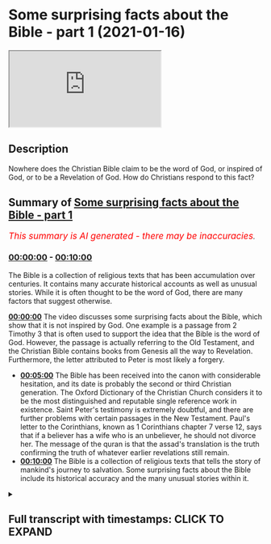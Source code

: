 # Some surprising facts about the Bible - part 1 (2021-01-16)

<iframe loading='lazy' src='https://www.youtube.com/embed/ITZHvxxRpj8'></iframe>

## Description

Nowhere does the Christian Bible claim to be the word of God, or inspired of God, or to be a Revelation of God. How do Christians respond to this fact?

## Summary of [Some surprising facts about the Bible - part 1](https://www.youtube.com/watch?v=ITZHvxxRpj8)


*<span style="color:red; font-size:125%">This summary is AI generated - there may be inaccuracies</span>. [](/)*

### [00:00:00](https://www.youtube.com/watch?v=ITZHvxxRpj8&t=0) - [00:10:00](https://www.youtube.com/watch?v=ITZHvxxRpj8&t=600)

The Bible is a collection of religious texts that has been accumulation over centuries. It contains many accurate historical accounts as well as unusual stories. While it is often thought to be the word of God, there are many factors that suggest otherwise.

**[00:00:00](https://www.youtube.com/watch?v=ITZHvxxRpj8&t=0)** The video discusses some surprising facts about the Bible, which show that it is not inspired by God. One example is a passage from 2 Timothy 3 that is often used to support the idea that the Bible is the word of God. However, the passage is actually referring to the Old Testament, and the Christian Bible contains books from Genesis all the way to Revelation. Furthermore, the letter attributed to Peter is most likely a forgery.
* **[00:05:00](https://www.youtube.com/watch?v=ITZHvxxRpj8&t=300)** The Bible has been received into the canon with considerable hesitation, and its date is probably the second or third Christian generation. The Oxford Dictionary of the Christian Church considers it to be the most distinguished and reputable single reference work in existence. Saint Peter's testimony is extremely doubtful, and there are further problems with certain passages in the New Testament. Paul's letter to the Corinthians, known as 1 Corinthians chapter 7 verse 12, says that if a believer has a wife who is an unbeliever, he should not divorce her. The message of the quran is that the assad's translation is the truth confirming the truth of whatever earlier revelations still remain.
* **[00:10:00](https://www.youtube.com/watch?v=ITZHvxxRpj8&t=600)** The Bible is a collection of religious texts that tells the story of mankind's journey to salvation. Some surprising facts about the Bible include its historical accuracy and the many unusual stories within it.

<details><summary><h2>Full transcript with timestamps: CLICK TO EXPAND</h2></summary>

[0:00:01](https://youtu.be/ITZHvxxRpj8?t=1) in this episode i want to share with you some 
surprising facts about the bible nowhere does    
[0:00:09](https://youtu.be/ITZHvxxRpj8?t=9) the christian bible claim to be the word of god 
or inspired of god or to be a revelation of god    
[0:00:18](https://youtu.be/ITZHvxxRpj8?t=18) so how do christians reply to this fact well 
they usually quote a couple of passages from the    
[0:00:24](https://youtu.be/ITZHvxxRpj8?t=24) new testament the one they quote most often 
is a passage in 2 timothy 3 16 which reads    
[0:00:33](https://youtu.be/ITZHvxxRpj8?t=33) all scripture is inspired by god and is useful for 
teaching for reproof for correction and training    
[0:00:39](https://youtu.be/ITZHvxxRpj8?t=39) in righteousness so that everyone who belongs to 
god may be proficient equipped for every good work    
[0:00:48](https://youtu.be/ITZHvxxRpj8?t=48) so this sounds like a pretty good verse 
proving that the christian bible is the word    
[0:00:52](https://youtu.be/ITZHvxxRpj8?t=52) of god does it not well not really because 
what they've done is they've taken a verse    
[0:00:58](https://youtu.be/ITZHvxxRpj8?t=58) out of context and they've tried to make 
it do more work than it can actually do    
[0:01:04](https://youtu.be/ITZHvxxRpj8?t=64) if you read a couple of verses before 
which i'll now do uh from 1 timothy 3 12    
[0:01:10](https://youtu.be/ITZHvxxRpj8?t=70) up to 17 you'll see what i mean i'll just read the 
whole context and look it up for yourself so you    
[0:01:17](https://youtu.be/ITZHvxxRpj8?t=77) can get a good sense indeed all who wants to live 
a godly life in christ jesus will be persecuted    
[0:01:24](https://youtu.be/ITZHvxxRpj8?t=84) but wicked people and imposters will go from 
bad to worse deceiving others and being deceived    
[0:01:31](https://youtu.be/ITZHvxxRpj8?t=91) but as for you timothy continue in what 
you have learned and firmly believed    
[0:01:38](https://youtu.be/ITZHvxxRpj8?t=98) knowing from whom you learned it and how from 
childhood you have known the sacred writings    
[0:01:46](https://youtu.be/ITZHvxxRpj8?t=106) that are able to instruct you for salvation 
through faith in christ jesus all scripture    
[0:01:52](https://youtu.be/ITZHvxxRpj8?t=112) is inspired by god and is useful for teaching for 
improved correction and training in righteousness    
[0:01:57](https://youtu.be/ITZHvxxRpj8?t=117) so that every everyone who belongs to 
god uh may be equipped for good work    
[0:02:04](https://youtu.be/ITZHvxxRpj8?t=124) so if you read it in context it seems clear 
that the scriptures that paul is referring to    
[0:02:10](https://youtu.be/ITZHvxxRpj8?t=130) are those that timothy have known has known since 
he was a youth and indeed in paul's time but the    
[0:02:17](https://youtu.be/ITZHvxxRpj8?t=137) only scriptures that existed at that time were the 
jewish scriptures what we call the old testament    
[0:02:23](https://youtu.be/ITZHvxxRpj8?t=143) the new testament hadn't been written then the 
canon of scripture was only finalized in the about    
[0:02:30](https://youtu.be/ITZHvxxRpj8?t=150) the fourth century a.d and even then there was 
still disputes so that's several centuries later    
[0:02:37](https://youtu.be/ITZHvxxRpj8?t=157) so this text this protest one timothy 
3 16 at the very most is referring to    
[0:02:45](https://youtu.be/ITZHvxxRpj8?t=165) the old testament and not to the new testament 
to the christian bible so when i say this to    
[0:02:52](https://youtu.be/ITZHvxxRpj8?t=172) christians they say oh well there's another verse 
i said great another verse let's uh let's hear it    
[0:02:56](https://youtu.be/ITZHvxxRpj8?t=176) and the second verse they wheel out is a 
letter called the second letter of peter    
[0:03:03](https://youtu.be/ITZHvxxRpj8?t=183) sorry chapter 1 verse 20 to 
21 and that reads as follows    
[0:03:10](https://youtu.be/ITZHvxxRpj8?t=190) first of all you must understand this that no 
prophecy of scripture is a matter of one's own    
[0:03:16](https://youtu.be/ITZHvxxRpj8?t=196) interpretation because no prophecy ever came by 
the by human will but by men and women moved by    
[0:03:24](https://youtu.be/ITZHvxxRpj8?t=204) the holy spirit spoke from god so this is talking 
about no prophecy of scripture is a matter of    
[0:03:32](https://youtu.be/ITZHvxxRpj8?t=212) one's own interpretation it comes from uh those 
who are moved by the holy spirit fair enough    
[0:03:38](https://youtu.be/ITZHvxxRpj8?t=218) but note this passage refers only to 
biblical prophecies in the old testament    
[0:03:46](https://youtu.be/ITZHvxxRpj8?t=226) most biblical books do not contain prophecy 
for example the book of job or the psalms or    
[0:03:52](https://youtu.be/ITZHvxxRpj8?t=232) the book of proverbs or the song of solomon's 
etcetera most books don't contain prophecy    
[0:03:58](https://youtu.be/ITZHvxxRpj8?t=238) so it can't even be referring to the whole of 
the old testament let alone to the christian    
[0:04:03](https://youtu.be/ITZHvxxRpj8?t=243) bible which contains uh books all the way from 
genesis all the way to the book of revelation  
[0:04:10](https://youtu.be/ITZHvxxRpj8?t=250) also there is a major problem with this letter's 
authenticity according to the most distinguished    
[0:04:17](https://youtu.be/ITZHvxxRpj8?t=257) christian scholarship and all other scholarship 
it is a forged letter let me show you what i mean    
[0:04:26](https://youtu.be/ITZHvxxRpj8?t=266) here we have uh this text which is the oxford 
dictionary of the christian church and uh the    
[0:04:35](https://youtu.be/ITZHvxxRpj8?t=275) article here on two peter 
the second letter of peter    
[0:04:40](https://youtu.be/ITZHvxxRpj8?t=280) concludes after a survey of the uh the evidence 
of the authorship and the dating of the letter    
[0:04:48](https://youtu.be/ITZHvxxRpj8?t=288) it concludes this these indications of date 
and the difference in style and interest from    
[0:04:54](https://youtu.be/ITZHvxxRpj8?t=294) juan peter make it virtually impossible 
to hold that saint peter was the author    
[0:05:01](https://youtu.be/ITZHvxxRpj8?t=301) the letter was received into the canon i into the 
list of bible books with considerable hesitation    
[0:05:09](https://youtu.be/ITZHvxxRpj8?t=309) its date is probably the second or third christian 
generation perhaps 150 a.d so this uh uh this    
[0:05:20](https://youtu.be/ITZHvxxRpj8?t=320) oxford dictionary of the christian church is 
probably the most distinguished and reputable    
[0:05:25](https://youtu.be/ITZHvxxRpj8?t=325) single reference work in existence uh and it 
says that it's virtually impossible to believe    
[0:05:33](https://youtu.be/ITZHvxxRpj8?t=333) that saint peter wrote this or wrote this letter 
isn't that amazing so um to peter's testimony    
[0:05:42](https://youtu.be/ITZHvxxRpj8?t=342) is extremely doubtful anyway because it's almost 
certainly a forged letter but there are further    
[0:05:49](https://youtu.be/ITZHvxxRpj8?t=349) problems um and uh just to give you uh one last 
problem before uh there are many but there are    
[0:05:57](https://youtu.be/ITZHvxxRpj8?t=357) some passages in the new testament believe it or 
not that even deny they are revelation from god    
[0:06:04](https://youtu.be/ITZHvxxRpj8?t=364) for example paul's letter to the corinthians 
known as 1 corinthians chapter 7 verse 12 says    
[0:06:12](https://youtu.be/ITZHvxxRpj8?t=372) and he's teaching here about marriage and divorce 
and the details of the subject and the teaching    
[0:06:16](https://youtu.be/ITZHvxxRpj8?t=376) don't really concern us but the status of what 
he teaches what does he say about this he says in    
[0:06:23](https://youtu.be/ITZHvxxRpj8?t=383) verse 12 to the rest i say i and not the lord that 
if any believer has a wife who is an unbeliever    
[0:06:31](https://youtu.be/ITZHvxxRpj8?t=391) and she consents to live with him he should not 
divorce her now the point here is that he says    
[0:06:39](https://youtu.be/ITZHvxxRpj8?t=399) what i'm teaching you is what i 
am saying and it's not from god    
[0:06:45](https://youtu.be/ITZHvxxRpj8?t=405) so it's not revelation from god now what paul 
says may be true it may be perfectly wise and    
[0:06:52](https://youtu.be/ITZHvxxRpj8?t=412) holy and godly teaching but its status is as 
paul's opinion a man he says it's not revelation    
[0:07:00](https://youtu.be/ITZHvxxRpj8?t=420) from god so at least that passage cannot be 
taken as the word of god as revelation from god    
[0:07:08](https://youtu.be/ITZHvxxRpj8?t=428) now just to conclude by way of contrast there 
is a hundred percent agreement amongst the 2    
[0:07:15](https://youtu.be/ITZHvxxRpj8?t=435) billion muslims in the world about the contents 
of the quran no one doubts that the 114 surahs    
[0:07:22](https://youtu.be/ITZHvxxRpj8?t=442) or chapters of the book are the actual speech of 
god himself the quran refers to itself repeatedly    
[0:07:30](https://youtu.be/ITZHvxxRpj8?t=450) as a revelation from god as the speech of god as 
a book given by god himself and if anyone doubts    
[0:07:37](https://youtu.be/ITZHvxxRpj8?t=457) that they are not a muslim as simple as that every 
chapter virtue every chapter in the quran says    
[0:07:42](https://youtu.be/ITZHvxxRpj8?t=462) that so given there's so much confusion amongst 
the peoples of the book about their scriptures    
[0:07:50](https://youtu.be/ITZHvxxRpj8?t=470) what does the quran say in quran chapter 
5 verse 48 it says in muhammad assad's    
[0:07:57](https://youtu.be/ITZHvxxRpj8?t=477) translation and unto thee o prophet 
we have vouchsafed this holy writ    
[0:08:04](https://youtu.be/ITZHvxxRpj8?t=484) setting forth the truth confirming 
the truth of whatever their remains    
[0:08:09](https://youtu.be/ITZHvxxRpj8?t=489) still of earlier revelations and determining what 
is true therein judge then between the followers    
[0:08:16](https://youtu.be/ITZHvxxRpj8?t=496) of earlier revelation in accordance with what god 
has bestowed from on high and do not follow their    
[0:08:23](https://youtu.be/ITZHvxxRpj8?t=503) errant views forsaking the truth that has come 
unto thee that that's muhammad assad's translation    
[0:08:30](https://youtu.be/ITZHvxxRpj8?t=510) of quran 5 48. so this is claiming for the quran 
that it is divine writ it's the actual word of god    
[0:08:41](https://youtu.be/ITZHvxxRpj8?t=521) and confirming whatever truth there still remains 
of the earlier revelations implying that there    
[0:08:47](https://youtu.be/ITZHvxxRpj8?t=527) was uh elements that have been lost judge them 
between uh the followers of the earlier revelation    
[0:08:54](https://youtu.be/ITZHvxxRpj8?t=534) what the christians and jews say in accordance 
with what god has bestowed from on high in other    
[0:09:02](https://youtu.be/ITZHvxxRpj8?t=542) words the holy quran and in this passage this is 
the message of the quran the assad's translation    
[0:09:10](https://youtu.be/ITZHvxxRpj8?t=550) there's a little uh footnote to this passage 
that i've just read uh footnote 65. he says    
[0:09:19](https://youtu.be/ITZHvxxRpj8?t=559) the the participle mohamed for those who 
know arabic will know what i'm referring to    
[0:09:24](https://youtu.be/ITZHvxxRpj8?t=564) is derived from the quadrilateral verb heimanna 
he watched over a thing or controlled it    
[0:09:31](https://youtu.be/ITZHvxxRpj8?t=571) and is used here to describe the quran as the 
determinant factor in deciding what is genuine    
[0:09:38](https://youtu.be/ITZHvxxRpj8?t=578) and what is false in the earlier scriptures so if 
you like the quran is like a quality control which    
[0:09:46](https://youtu.be/ITZHvxxRpj8?t=586) people can use to determine what is true and false 
what is from god and what is the opinion of a man    
[0:09:53](https://youtu.be/ITZHvxxRpj8?t=593) for example so that's how islam sees its role 
vis-a-vis the scriptures of the people of the book    
[0:10:01](https://youtu.be/ITZHvxxRpj8?t=601) this is part one of a two-part video about 
some surprising facts about the bible and    
[0:10:08](https://youtu.be/ITZHvxxRpj8?t=608) in the next video which i'll be making shortly 
we'll see some more surprising facts until then  

</details>
